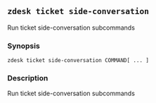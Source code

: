 ## `zdesk ticket side-conversation`

Run ticket side-conversation subcommands

### Synopsis

    zdesk ticket side-conversation COMMAND[ ... ]

### Description

Run ticket side-conversation subcommands

